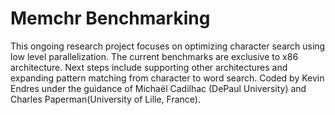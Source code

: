 # Memchr Benchmarking

This ongoing research project focuses on optimizing character search using low level parallelization. The current benchmarks are exclusive to x86 architecture. Next steps include supporting other architectures and expanding pattern matching from character to word search. Coded by Kevin Endres under the guidance of Michaël Cadilhac (DePaul University) and Charles Paperman(University of Lille, France).

